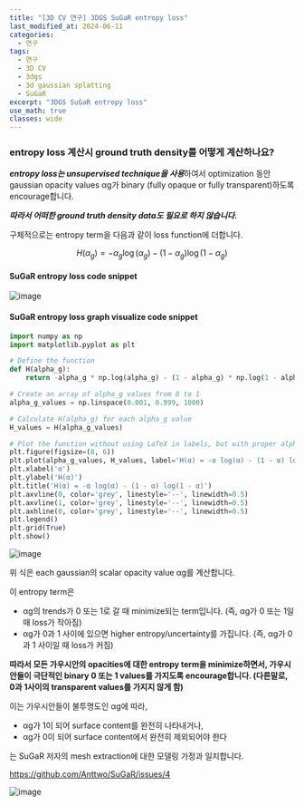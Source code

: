 ```yaml
---
title: "[3D CV 연구] 3DGS SuGaR entropy loss"
last_modified_at: 2024-06-11
categories:
  - 연구
tags:
  - 연구
  - 3D CV
  - 3dgs
  - 3d gaussian splatting
  - SuGaR
excerpt: "3DGS SuGaR entropy loss"
use_math: true
classes: wide
---
```


### entropy loss 계산시 ground truth density를 어떻게 계산하나요?

***entropy loss는 unsupervised technique을 사용***하여서 optimization 동안 gaussian opacity values αg가 binary (fully opaque or fully transparent)하도록 encourage합니다.

***따라서 어떠한 ground truth density data도 필요로 하지 않습니다.***

구체적으로는 entropy term을 다음과 같이 loss function에 더합니다.

$$
H(\alpha_g) = -\alpha_g \log(\alpha_g) - (1-\alpha_g) \log(1-\alpha_g)
$$

#### SuGaR entropy loss code snippet
![image](https://github.com/sandokim/sandokim.github.io/assets/74639652/697f6ac5-9088-4bc0-b629-e9caf7122dfe)

#### SuGaR entropy loss graph visualize code snippet

```python
import numpy as np
import matplotlib.pyplot as plt

# Define the function
def H(alpha_g):
    return -alpha_g * np.log(alpha_g) - (1 - alpha_g) * np.log(1 - alpha_g)

# Create an array of alpha_g values from 0 to 1
alpha_g_values = np.linspace(0.001, 0.999, 1000)

# Calculate H(alpha_g) for each alpha_g value
H_values = H(alpha_g_values)

# Plot the function without using LaTeX in labels, but with proper alpha symbol
plt.figure(figsize=(8, 6))
plt.plot(alpha_g_values, H_values, label='H(α) = -α log(α) - (1 - α) log(1 - α)')
plt.xlabel('α')
plt.ylabel('H(α)')
plt.title('H(α) = -α log(α) - (1 - α) log(1 - α)')
plt.axvline(0, color='grey', linestyle='--', linewidth=0.5)
plt.axvline(1, color='grey', linestyle='--', linewidth=0.5)
plt.axhline(0, color='grey', linestyle='--', linewidth=0.5)
plt.legend()
plt.grid(True)
plt.show()
```

![image](https://github.com/sandokim/sandokim.github.io/assets/74639652/093cc05e-4fb5-45e7-962c-46b0e6e865a6)

위 식은 each gaussian의 scalar opacity value αg를 계산합니다.

이 entropy term은 

- αg의 trends가 0 또는 1로 갈 때 minimize되는 term입니다. (즉, αg가 0 또는 1일때 loss가 작아짐)
- αg가 0과 1 사이에 있으면 higher entropy/uncertainty를 가집니다. (즉, αg가 0과 1 사이일 때 loss가 커짐)

**따라서 모든 가우시안의 opacities에 대한 entropy term을 minimize하면서, 가우시안들이 극단적인 binary 0 또는 1 values를 가지도록 encourage합니다. (다른말로, 0과 1사이의 transparent values를 가지지 않게 함)**

이는 가우시안들이 불투명도인 αg에 따라,

- αg가 1이 되어 surface content를 완전히 나타내거나,
- αg가 0이 되어 surface content에서 완전히 제외되어야 한다

는 SuGaR 저자의 mesh extraction에 대한 모델링 가정과 일치합니다.

https://github.com/Anttwo/SuGaR/issues/4

![image](https://github.com/sandokim/sandokim.github.io/assets/74639652/61926385-759c-4dc8-9df2-e7c63ce32f22)


